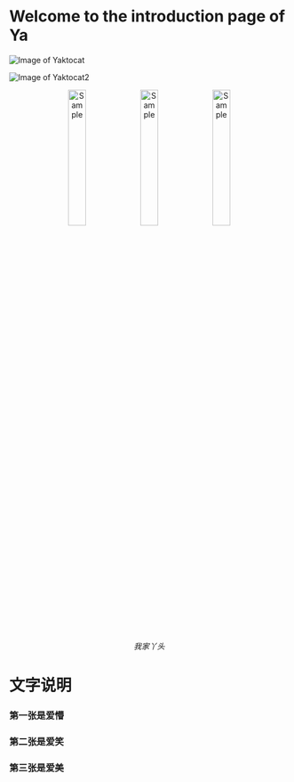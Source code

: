 # Welcome to the introduction page of Ya


![Image of Yaktocat](https://octodex.github.com/images/yaktocat.png)

![Image of Yaktocat2](https://github.com/yazhou2019/introduction/blob/master/image/cui22.jpeg)

<p align="center">
	<img src="https://github.com/yazhou2019/introduction/blob/master/image/cui22.jpeg"  alt="Sample" width="25%" height="25%" > 
	<img src="https://github.com/yazhou2019/introduction/blob/master/image/jiong.jpeg" alt="Sample" width="25%" height="25%" > 
	<img src="https://github.com/yazhou2019/introduction/blob/master/image/cui11.jpeg" alt="Sample" width="25%" height="25%" > 
	<p align="center">	
		<em>我家丫头</em>
		 </p>
 </p>






# 文字说明
### 第一张是爱懵
### 第二张是爱笑
### 第三张是爱美
